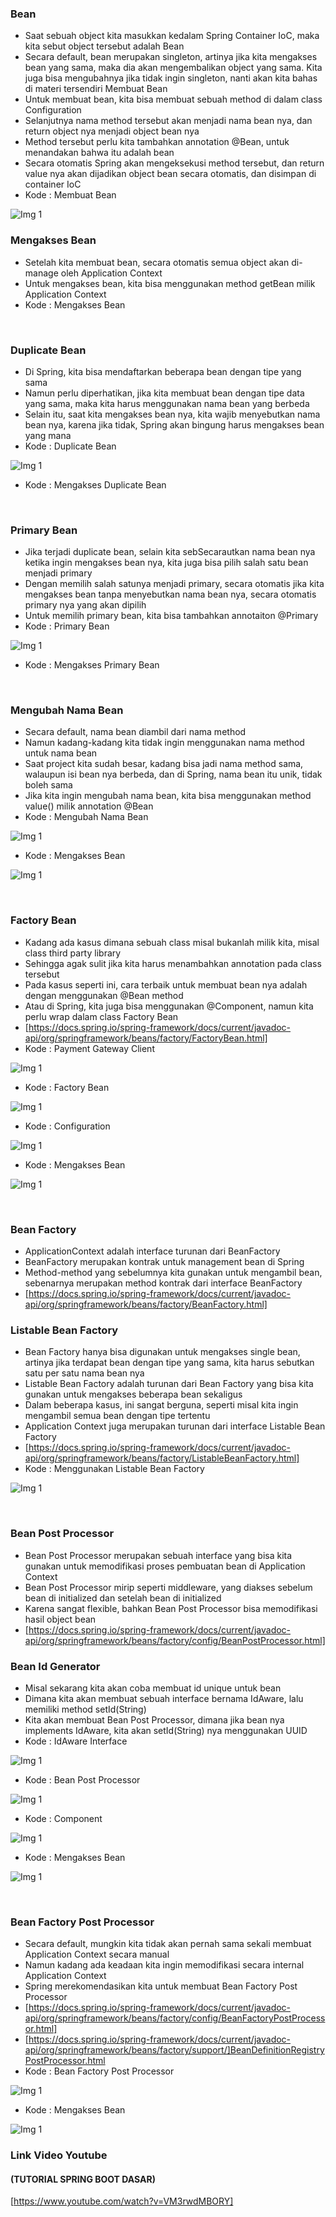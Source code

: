 ### Bean
* Saat sebuah object kita masukkan kedalam Spring Container IoC, maka kita sebut object tersebut adalah Bean
* Secara default, bean merupakan singleton, artinya jika kita mengakses bean yang sama, maka dia akan mengembalikan object yang sama. Kita juga bisa mengubahnya jika tidak ingin singleton, nanti akan kita bahas di materi tersendiri
Membuat Bean
* Untuk membuat bean, kita bisa membuat sebuah method di dalam class Configuration
* Selanjutnya nama method tersebut akan menjadi nama bean nya, dan return object nya menjadi object bean nya
* Method tersebut perlu kita tambahkan annotation @Bean, untuk menandakan bahwa itu adalah bean
* Secara otomatis Spring akan mengeksekusi method tersebut, dan return value nya akan dijadikan object bean secara otomatis, dan disimpan di container IoC
* Kode : Membuat Bean

![Img 1](image/Bean.PNG)

 
### Mengakses Bean
* Setelah kita membuat bean, secara otomatis semua object akan di-manage oleh Application Context
* Untuk mengakses bean, kita bisa menggunakan method getBean milik Application Context
* Kode : Mengakses Bean
 
 
### Duplicate Bean
* Di Spring, kita bisa mendaftarkan beberapa bean dengan tipe yang sama
* Namun perlu diperhatikan, jika kita membuat bean dengan tipe data yang sama, maka kita harus menggunakan nama bean yang berbeda
* Selain itu, saat kita mengakses bean nya, kita wajib menyebutkan nama bean nya, karena jika tidak, Spring akan bingung harus mengakses bean yang mana
* Kode : Duplicate Bean
 
 ![Img 1](image/BeanDuplicate.PNG)

* Kode : Mengakses Duplicate Bean
 
 
### Primary Bean
* Jika terjadi duplicate bean, selain kita sebSecarautkan nama bean nya ketika ingin mengakses bean nya, kita  juga bisa pilih salah satu bean menjadi primary
* Dengan memilih salah satunya menjadi primary, secara otomatis jika kita mengakses bean tanpa menyebutkan nama bean nya, secara otomatis primary nya yang akan dipilih
* Untuk memilih primary bean, kita bisa tambahkan annotaiton @Primary
* Kode : Primary Bean

![Img 1](image/BeanPrimary.PNG)

 
* Kode : Mengakses Primary Bean
 
 
### Mengubah Nama Bean
* Secara default, nama bean diambil dari nama method
* Namun kadang-kadang kita tidak ingin menggunakan nama method untuk nama bean
* Saat project kita sudah besar, kadang bisa jadi nama method sama, walaupun isi bean nya berbeda, dan di Spring, nama bean itu unik, tidak boleh sama
* Jika kita ingin mengubah nama bean, kita bisa menggunakan method value() milik annotation 
@Bean
* Kode : Mengubah Nama Bean

![Img 1](image/BeanChangeName.PNG)
 
* Kode : Mengakses Bean

![Img 1](image/aksesBean.PNG)
 


 
### Factory Bean
* Kadang ada kasus dimana sebuah class misal bukanlah milik kita, misal class third party library
* Sehingga agak sulit jika kita harus menambahkan annotation pada class tersebut
* Pada kasus seperti ini, cara terbaik untuk membuat bean nya adalah dengan menggunakan @Bean method
* Atau di Spring, kita juga bisa menggunakan @Component, namun kita perlu wrap dalam class Factory Bean
* [https://docs.spring.io/spring-framework/docs/current/javadoc-api/org/springframework/beans/factory/FactoryBean.html] 
* Kode : Payment Gateway Client

![Img 1](image/BeanGateway.PNG)
 
* Kode : Factory Bean
 
![Img 1](image/BeanFactory.PNG)

* Kode : Configuration

![Img 1](image/configuration.PNG)
 
* Kode : Mengakses Bean

![Img 1](image/BeanAkses.PNG)
 
 
 
 
 
### Bean Factory
* ApplicationContext adalah interface turunan dari BeanFactory
* BeanFactory merupakan kontrak untuk management bean di Spring
* Method-method yang sebelumnya kita gunakan untuk mengambil bean, sebenarnya merupakan method kontrak dari interface BeanFactory
* [https://docs.spring.io/spring-framework/docs/current/javadoc-api/org/springframework/beans/factory/BeanFactory.html]

### Listable Bean Factory
* Bean Factory hanya bisa digunakan untuk mengakses single bean, artinya jika terdapat bean dengan tipe yang sama, kita harus sebutkan satu per satu nama bean nya
* Listable Bean Factory adalah turunan dari Bean Factory yang bisa kita gunakan untuk mengakses beberapa bean sekaligus
* Dalam beberapa kasus, ini sangat berguna, seperti misal kita ingin mengambil semua bean dengan tipe tertentu
* Application Context juga merupakan turunan dari interface Listable Bean Factory
* [https://docs.spring.io/spring-framework/docs/current/javadoc-api/org/springframework/beans/factory/ListableBeanFactory.html]
* Kode : Menggunakan Listable Bean Factory

![Img 1](image/BeanListlable.PNG)
 
 
### Bean Post Processor
* Bean Post Processor merupakan sebuah interface yang bisa kita gunakan untuk memodifikasi proses pembuatan bean di Application Context
* Bean Post Processor mirip seperti middleware, yang diakses sebelum bean di initialized dan setelah bean di initialized
* Karena sangat flexible, bahkan Bean Post Processor bisa memodifikasi hasil object bean
* [https://docs.spring.io/spring-framework/docs/current/javadoc-api/org/springframework/beans/factory/config/BeanPostProcessor.html] 
 
### Bean Id Generator
* Misal sekarang kita akan coba membuat id unique untuk bean
* Dimana kita akan membuat sebuah interface bernama IdAware, lalu memiliki method setId(String)
* Kita akan membuat Bean Post Processor, dimana jika bean nya implements IdAware, kita akan setId(String) nya menggunakan UUID
* Kode : IdAware Interface

![Img 1](image/BeanId.PNG)
 
* Kode : Bean Post Processor

![Img 1](image/BeanPost.PNG)
 
* Kode : Component

![Img 1](image/BeanComponent.PNG)
 
* Kode : Mengakses Bean

![Img 1](image/BeanAkses2.PNG)


 
 
 
### Bean Factory Post Processor
* Secara default, mungkin kita tidak akan pernah sama sekali membuat Application Context secara manual
* Namun kadang ada keadaan kita ingin memodifikasi secara internal Application Context
* Spring merekomendasikan kita untuk membuat Bean Factory Post Processor
* [https://docs.spring.io/spring-framework/docs/current/javadoc-api/org/springframework/beans/factory/config/BeanFactoryPostProcessor.html] 
* [https://docs.spring.io/spring-framework/docs/current/javadoc-api/org/springframework/beans/factory/support/]BeanDefinitionRegistryPostProcessor.html 
* Kode : Bean Factory Post Processor
 
![Img 1](image/BeanFactoryPostProcessor.PNG)

* Kode : Mengakses Bean

![Img 1](image/BeanAkses3.PNG)
 
### Link Video Youtube
#### (TUTORIAL SPRING BOOT DASAR)
[https://www.youtube.com/watch?v=VM3rwdMBORY]
